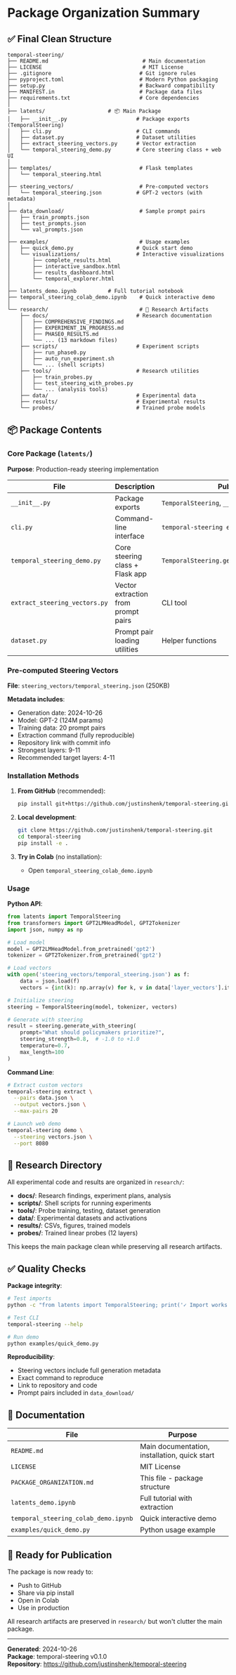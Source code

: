 # Package Organization Summary

## ✅ Final Clean Structure

```
temporal-steering/
├── README.md                              # Main documentation
├── LICENSE                                # MIT License
├── .gitignore                            # Git ignore rules
├── pyproject.toml                        # Modern Python packaging
├── setup.py                              # Backward compatibility
├── MANIFEST.in                           # Package data files
├── requirements.txt                      # Core dependencies
│
├── latents/                    # 📦 Main Package
│   ├── __init__.py                      # Package exports (TemporalSteering)
│   ├── cli.py                           # CLI commands
│   ├── dataset.py                       # Dataset utilities
│   ├── extract_steering_vectors.py      # Vector extraction
│   └── temporal_steering_demo.py        # Core steering class + web UI
│
├── templates/                            # Flask templates
│   └── temporal_steering.html
│
├── steering_vectors/                     # Pre-computed vectors
│   └── temporal_steering.json           # GPT-2 vectors (with metadata)
│
├── data_download/                        # Sample prompt pairs
│   ├── train_prompts.json
│   ├── test_prompts.json
│   └── val_prompts.json
│
├── examples/                             # Usage examples
│   ├── quick_demo.py                    # Quick start demo
│   └── visualizations/                  # Interactive visualizations
│       ├── complete_results.html
│       ├── interactive_sandbox.html
│       ├── results_dashboard.html
│       └── temporal_explorer.html
│
├── latents_demo.ipynb          # Full tutorial notebook
├── temporal_steering_colab_demo.ipynb    # Quick interactive demo
│
└── research/                             # 🔬 Research Artifacts
    ├── docs/                            # Research documentation
    │   ├── COMPREHENSIVE_FINDINGS.md
    │   ├── EXPERIMENT_IN_PROGRESS.md
    │   ├── PHASE0_RESULTS.md
    │   └── ... (13 markdown files)
    ├── scripts/                         # Experiment scripts
    │   ├── run_phase0.py
    │   ├── auto_run_experiment.sh
    │   └── ... (shell scripts)
    ├── tools/                           # Research utilities
    │   ├── train_probes.py
    │   ├── test_steering_with_probes.py
    │   └── ... (analysis tools)
    ├── data/                            # Experimental data
    ├── results/                         # Experimental results
    └── probes/                          # Trained probe models
```

## 📦 Package Contents

### Core Package (`latents/`)
**Purpose**: Production-ready steering implementation

| File | Description | Public API |
|------|-------------|------------|
| `__init__.py` | Package exports | `TemporalSteering`, `__version__` |
| `cli.py` | Command-line interface | `temporal-steering extract/demo` |
| `temporal_steering_demo.py` | Core steering class + Flask app | `TemporalSteering.generate_with_steering()` |
| `extract_steering_vectors.py` | Vector extraction from prompt pairs | CLI tool |
| `dataset.py` | Prompt pair loading utilities | Helper functions |

### Pre-computed Steering Vectors
**File**: `steering_vectors/temporal_steering.json` (250KB)

**Metadata includes**:
- Generation date: 2024-10-26
- Model: GPT-2 (124M params)
- Training data: 20 prompt pairs
- Extraction command (fully reproducible)
- Repository link with commit info
- Strongest layers: 9-11
- Recommended target layers: 4-11

### Installation Methods

1. **From GitHub** (recommended):
   ```bash
   pip install git+https://github.com/justinshenk/temporal-steering.git
   ```

2. **Local development**:
   ```bash
   git clone https://github.com/justinshenk/temporal-steering.git
   cd temporal-steering
   pip install -e .
   ```

3. **Try in Colab** (no installation):
   - Open `temporal_steering_colab_demo.ipynb`

### Usage

**Python API**:
```python
from latents import TemporalSteering
from transformers import GPT2LMHeadModel, GPT2Tokenizer
import json, numpy as np

# Load model
model = GPT2LMHeadModel.from_pretrained('gpt2')
tokenizer = GPT2Tokenizer.from_pretrained('gpt2')

# Load vectors
with open('steering_vectors/temporal_steering.json') as f:
    data = json.load(f)
    vectors = {int(k): np.array(v) for k, v in data['layer_vectors'].items()}

# Initialize steering
steering = TemporalSteering(model, tokenizer, vectors)

# Generate with steering
result = steering.generate_with_steering(
    prompt="What should policymakers prioritize?",
    steering_strength=0.8,  # -1.0 to +1.0
    temperature=0.7,
    max_length=100
)
```

**Command Line**:
```bash
# Extract custom vectors
temporal-steering extract \
  --pairs data.json \
  --output vectors.json \
  --max-pairs 20

# Launch web demo
temporal-steering demo \
  --steering vectors.json \
  --port 8080
```

## 🔬 Research Directory

All experimental code and results are organized in `research/`:

- **docs/**: Research findings, experiment plans, analysis
- **scripts/**: Shell scripts for running experiments
- **tools/**: Probe training, testing, dataset generation
- **data/**: Experimental datasets and activations
- **results/**: CSVs, figures, trained models
- **probes/**: Trained linear probes (12 layers)

This keeps the main package clean while preserving all research artifacts.

## ✅ Quality Checks

**Package integrity**:
```bash
# Test imports
python -c "from latents import TemporalSteering; print('✓ Import works')"

# Test CLI
temporal-steering --help

# Run demo
python examples/quick_demo.py
```

**Reproducibility**:
- Steering vectors include full generation metadata
- Exact command to reproduce
- Link to repository and code
- Prompt pairs included in `data_download/`

## 📝 Documentation

| File | Purpose |
|------|---------|
| `README.md` | Main documentation, installation, quick start |
| `LICENSE` | MIT License |
| `PACKAGE_ORGANIZATION.md` | This file - package structure |
| `latents_demo.ipynb` | Full tutorial with extraction |
| `temporal_steering_colab_demo.ipynb` | Quick interactive demo |
| `examples/quick_demo.py` | Python usage example |

## 🚀 Ready for Publication

The package is now ready to:
- Push to GitHub
- Share via pip install
- Open in Colab
- Use in production

All research artifacts are preserved in `research/` but won't clutter the main package.

---

**Generated**: 2024-10-26  
**Package**: temporal-steering v0.1.0  
**Repository**: https://github.com/justinshenk/temporal-steering
